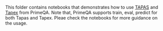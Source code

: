 This folder contains notebooks that demonstrates how to use [TAPAS](https://aclanthology.org/2020.acl-main.398.pdf) and [Tapex](https://openreview.net/pdf?id=O50443AsCP) from PrimeQA. Note that, PrimeQA supports train, eval, predict for both Tapas and Tapex. Pleae check the notebooks for more guidance on the usage.

